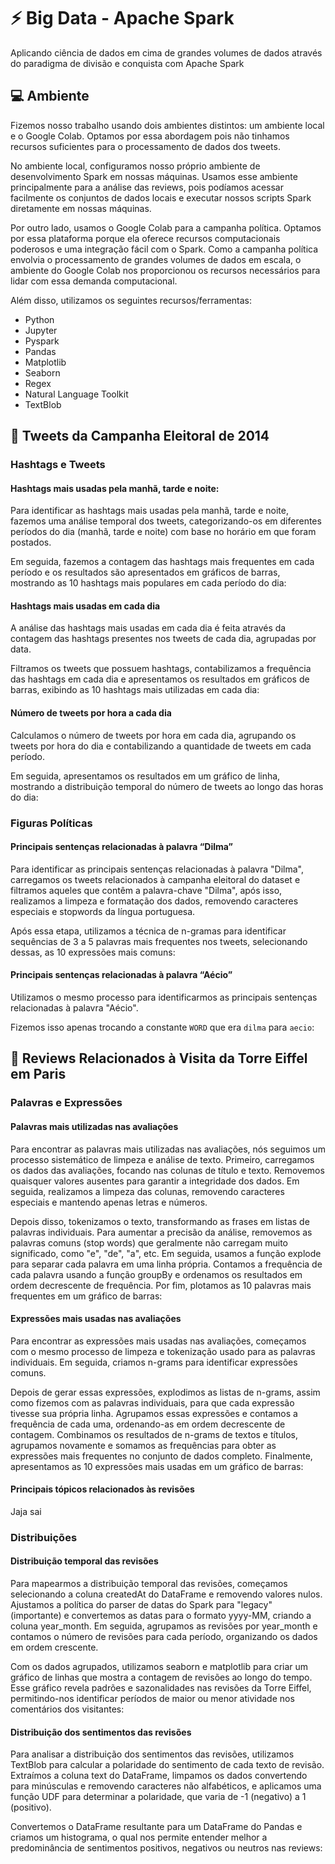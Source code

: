 
# ⚡ Big Data - Apache Spark

Aplicando ciência de dados em cima de grandes volumes de dados através do paradigma de divisão e conquista com Apache Spark




## 💻 Ambiente

Fizemos nosso trabalho usando dois ambientes distintos: um ambiente local e o Google Colab. Optamos por essa abordagem pois não tinhamos recursos suficientes para o processamento de dados dos tweets.

No ambiente local, configuramos nosso próprio ambiente de desenvolvimento Spark em nossas máquinas. Usamos esse ambiente principalmente para a análise das reviews, pois podíamos acessar facilmente os conjuntos de dados locais e executar nossos scripts Spark diretamente em nossas máquinas.

Por outro lado, usamos o Google Colab para a campanha política. Optamos por essa plataforma porque ela oferece recursos computacionais poderosos e uma integração fácil com o Spark. Como a campanha política envolvia o processamento de grandes volumes de dados em escala, o ambiente do Google Colab nos proporcionou os recursos necessários para lidar com essa demanda computacional.

Além disso, utilizamos os seguintes recursos/ferramentas:
 - Python
 - Jupyter
 - Pyspark
 - Pandas
 - Matplotlib
 - Seaborn
 - Regex
 - Natural Language Toolkit
 - TextBlob

## 🐤 Tweets da Campanha Eleitoral de 2014

### Hashtags e Tweets

#### Hashtags mais usadas pela manhã, tarde e noite:
Para identificar as hashtags mais usadas pela manhã, tarde e noite, fazemos uma análise temporal dos tweets, categorizando-os em diferentes períodos do dia (manhã, tarde e noite) com base no horário em que foram postados. 

Em seguida, fazemos a contagem das hashtags mais frequentes em cada período e os resultados são apresentados em gráficos de barras, mostrando as 10 hashtags mais populares em cada período do dia:

#### Hashtags mais usadas em cada dia
A análise das hashtags mais usadas em cada dia é feita através da contagem das hashtags presentes nos tweets de cada dia, agrupadas por data. 

Filtramos os tweets que possuem hashtags, contabilizamos a frequência das hashtags em cada dia e apresentamos os resultados em gráficos de barras, exibindo as 10 hashtags mais utilizadas em cada dia:

#### Número de tweets por hora a cada dia
Calculamos o número de tweets por hora em cada dia, agrupando os tweets por hora do dia e contabilizando a quantidade de tweets em cada período. 

Em seguida, apresentamos os resultados em um gráfico de linha, mostrando a distribuição temporal do número de tweets ao longo das horas do dia:

### Figuras Políticas

#### Principais sentenças relacionadas à palavra “Dilma”
Para identificar as principais sentenças relacionadas à palavra "Dilma", carregamos os tweets relacionados à campanha eleitoral do dataset e filtramos aqueles que contêm a palavra-chave "Dilma", após isso, realizamos a limpeza e formatação dos dados, removendo caracteres especiais e stopwords da língua portuguesa. 

Após essa etapa, utilizamos a técnica de n-gramas para identificar sequências de 3 a 5 palavras mais frequentes nos tweets, selecionando dessas, as 10 expressões mais comuns:

#### Principais sentenças relacionadas à palavra “Aécio”
Utilizamos o mesmo processo para identificarmos as principais sentenças relacionadas à palavra "Aécio".

Fizemos isso apenas trocando a constante `WORD` que era `dilma` para `aecio`:

## 🗼 Reviews Relacionados à Visita da Torre Eiffel em Paris

### Palavras e Expressões

#### Palavras mais utilizadas nas avaliações
Para encontrar as palavras mais utilizadas nas avaliações, nós seguimos um processo sistemático de limpeza e análise de texto. Primeiro, carregamos os dados das avaliações, focando nas colunas de título e texto. Removemos quaisquer valores ausentes para garantir a integridade dos dados. Em seguida, realizamos a limpeza das colunas, removendo caracteres especiais e mantendo apenas letras e números.

Depois disso, tokenizamos o texto, transformando as frases em listas de palavras individuais. Para aumentar a precisão da análise, removemos as palavras comuns (stop words) que geralmente não carregam muito significado, como "e", "de", "a", etc. Em seguida, usamos a função explode para separar cada palavra em uma linha própria. Contamos a frequência de cada palavra usando a função groupBy e ordenamos os resultados em ordem decrescente de frequência. Por fim, plotamos as 10 palavras mais frequentes em um gráfico de barras:

#### Expressões mais usadas nas avaliações
Para encontrar as expressões mais usadas nas avaliações, começamos com o mesmo processo de limpeza e tokenização usado para as palavras individuais. Em seguida, criamos n-grams para identificar expressões comuns.

Depois de gerar essas expressões, explodimos as listas de n-grams, assim como fizemos com as palavras individuais, para que cada expressão tivesse sua própria linha. Agrupamos essas expressões e contamos a frequência de cada uma, ordenando-as em ordem decrescente de contagem. Combinamos os resultados de n-grams de textos e títulos, agrupamos novamente e somamos as frequências para obter as expressões mais frequentes no conjunto de dados completo. Finalmente, apresentamos as 10 expressões mais usadas em um gráfico de barras:

#### Principais tópicos relacionados às revisões
Jaja sai

### Distribuições

#### Distribuição temporal das revisões
Para mapearmos a distribuição temporal das revisões, começamos selecionando a coluna createdAt do DataFrame e removendo valores nulos. Ajustamos a política do parser de datas do Spark para "legacy" (importante) e convertemos as datas para o formato yyyy-MM, criando a coluna year_month. Em seguida, agrupamos as revisões por year_month e contamos o número de revisões para cada período, organizando os dados em ordem crescente.

Com os dados agrupados, utilizamos seaborn e matplotlib para criar um gráfico de linhas que mostra a contagem de revisões ao longo do tempo. Esse gráfico revela padrões e sazonalidades nas revisões da Torre Eiffel, permitindo-nos identificar períodos de maior ou menor atividade nos comentários dos visitantes:

#### Distribuição dos sentimentos das revisões
Para analisar a distribuição dos sentimentos das revisões, utilizamos TextBlob para calcular a polaridade do sentimento de cada texto de revisão. Extraímos a coluna text do DataFrame, limpamos os dados convertendo para minúsculas e removendo caracteres não alfabéticos, e aplicamos uma função UDF para determinar a polaridade, que varia de -1 (negativo) a 1 (positivo).

Convertemos o DataFrame resultante para um DataFrame do Pandas e criamos um histograma, o qual nos permite entender melhor a predominância de sentimentos positivos, negativos ou neutros nas reviews: